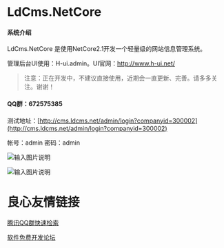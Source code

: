 # LdCms.NetCore

#### 系统介绍
LdCms.NetCore 是使用NetCore2.1开发一个轻量级的网站信息管理系统。

管理后台UI使用：H-ui.admin。UI官网：http://www.h-ui.net/

> 注意：正在开发中，不建议直接使用，近期会一直更新、完善。请多多关注。谢谢！

#### QQ群：672575385

测试地址：[http://cms.ldcms.net/admin/login?companyid=300002](http://cms.ldcms.net/admin/login?companyid=300002)

帐号：admin
密码：admin

![输入图片说明](https://images.gitee.com/uploads/images/2019/1210/173539_0d3e9705_1201395.png "我的桌面.png")

![输入图片说明](https://images.gitee.com/uploads/images/2019/0402/123418_aad9d91b_1201395.png "QQ图片20190402123336.png")


 # 良心友情链接

[腾讯QQ群快速检索](http://u.720life.cn/s/8cf73f7c)

[软件免费开发论坛](http://u.720life.cn/s/bbb01dc0)